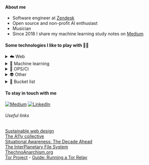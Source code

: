 #### About me

- Software engineer at [Zendesk](https://zendesk.com)
- Open source and non-profit AI enthusiast
- Musician
- Since 2018 I share my machine learning study notes on [Medium](https://medium.com/@hello-pierreportal)

#### Some technologies I like to play with 👨‍💻

<details>
    <summary>☁️ Web</summary>
    <img alt="typescript" src="https://img.shields.io/badge/typescript-111?style=flat-square&logo=typescript" />
    <img alt="react" src="https://img.shields.io/badge/react-111?style=flat-square&logo=react" />
    <img alt="threejs" src="https://img.shields.io/badge/three.js-111?style=flat-square&logo=three.js" />
    <img alt="nodejs" src="https://img.shields.io/badge/node.js-111?style=flat-square&logo=node.js" />
    <img alt="graphql" src="https://img.shields.io/badge/graphql-111?style=flat-square&logo=graphql" />
    <img alt="mongodb" src="https://img.shields.io/badge/mongodb-111?style=flat-square&logo=mongodb" />
    <img alt="webpack" src="https://img.shields.io/badge/webpack-111?style=flat-square&logo=webpack" />
    <img alt="eslint" src="https://img.shields.io/badge/eslint-111?style=flat-square&logo=eslint" />
</details>

<details>
    <summary>🤖 Machine learning</summary>
    <img alt="python" src="https://img.shields.io/badge/python-111?style=flat-square&logo=python" />
    <img alt="pytorch" src="https://img.shields.io/badge/pytorch-111?style=flat-square&logo=pytorch" />
    <img alt="tensorflow" src="https://img.shields.io/badge/tensorflow-111?style=flat-square&logo=tensorflow" />
    <img alt="scikitlearn" src="https://img.shields.io/badge/scikitlearn-111?style=flat-square&logo=scikitlearn" />
    <img alt="keras" src="https://img.shields.io/badge/keras-111?style=flat-square&logo=keras" />
    <img alt="numpy" src="https://img.shields.io/badge/numpy-111?style=flat-square&logo=numpy" />
    <img alt="jupyter" src="https://img.shields.io/badge/jupyter-111?style=flat-square&logo=jupyter" />
</details>

<details>
    <summary>🧪 OPS/CI</summary>
    <img alt="docker" src="https://img.shields.io/badge/docker-111?style=flat-square&logo=docker" />
    <img alt="linux" src="https://img.shields.io/badge/linux-111?style=flat-square&logo=linux" />
    <img alt="cypress" src="https://img.shields.io/badge/cypress-111?style=flat-square&logo=cypress" />
    <img alt="jest" src="https://img.shields.io/badge/jest-111?style=flat-square&logo=jest" />
    <img alt="git" src="https://img.shields.io/badge/git-111?style=flat-square&logo=git" />
    <img alt="jenkins" src="https://img.shields.io/badge/jenkins-111?style=flat-square&logo=jenkins" />
</details>

<details>
    <summary>👽 Other</summary>
    <img alt="raspberrypi" src="https://img.shields.io/badge/raspberrypi-111?style=flat-square&logo=raspberrypi" />
    <img alt="bash" src="https://img.shields.io/badge/bash-111?style=flat-square&logo=gnubash" />
    <img alt="blender" src="https://img.shields.io/badge/blender-111?style=flat-square&logo=blender" />
    <img alt="arduino" src="https://img.shields.io/badge/arduino-111?style=flat-square&logo=arduino" />
    <img alt="chuck" src="https://img.shields.io/badge/chuck-111?style=flat-square&logo=chuck" />
</details>

<details>
    <summary>🩵 Bucket list</summary>
    <img alt="elixir" src="https://img.shields.io/badge/elixir-111?style=flat-square&logo=elixir" />
    <img alt="julia" src="https://img.shields.io/badge/julia-111?style=flat-square&logo=julia" />
    <img alt="lisp" src="https://img.shields.io/badge/lisp-111?style=flat-square&logo=lisp" />
    <img alt="clojure" src="https://img.shields.io/badge/clojure-111?style=flat-square&logo=clojure" />
</details>

#### To stay in touch with me

[![Medium](https://img.shields.io/badge/Medium-12100E?style=flat-square&logo=medium&logoColor=white)](https://medium.com/@hello-pierreportal)
[![LinkedIn](https://img.shields.io/badge/Linkedin-0A66C2?style=flat-square&logo=Linkedin&logoColor=white)](https://www.linkedin.com/in/pierreportal/)

###### Useful links

[Sustainable web design](https://sustainablewebdesign.org/)\
[The A11y collective](https://www.a11y-collective.com/product/accessible-design-the-basics/?gad_source=1gclid=Cj0KCQiA5rGuBhCnARIsAN11vgS0UelZli06S7Lcs7Rq7kbu7gWWhTBZD1XIfbecJb_jWCsT7UsSS3gaAow2EALw_wcB)\
[Situational Awareness: The Decade Ahead](https://situational-awareness.ai/)\
[The InterPlanetary File System](https://ipfs.tech/)\
[ThechnoAnarchism.org](https://www.technoanarchism.org/)\
[Tor Project](https://www.torproject.org/) - [Guide: Running a Tor Relay](https://blog.torproject.org/new-guide-running-tor-relay/)
